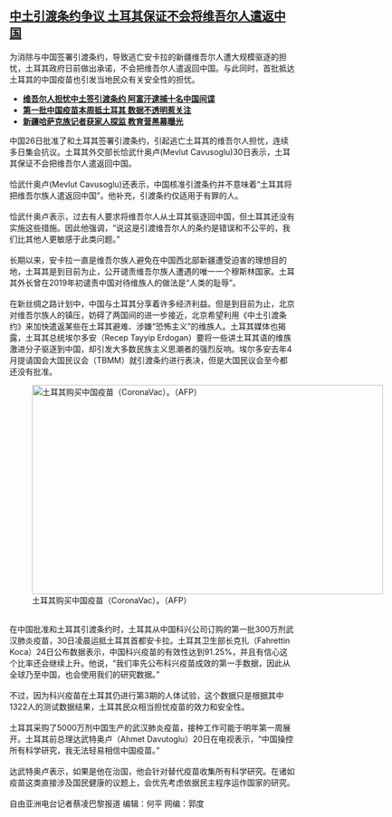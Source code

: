 <!--1609444620000-->
[中土引渡条约争议  土耳其保证不会将维吾尔人遣返中国](https://www.rfa.org/mandarin/yataibaodao/shaoshuminzu/cl-12312020112521.html)
------

<p>为消除与中国签署引渡条约，导致逃亡安卡拉的新疆维吾尔人遭大规模驱逐的担忧，土耳其政府日前做出承诺，不会把维吾尔人遣返回中国。与此同时，首批抵达土耳其的中国疫苗也引发当地民众有关安全性的担忧。</p><p></p><ul><li><strong><a href="https://www.rfa.org/mandarin/yataibaodao/shaoshuminzu/cl-12282020125740.html">维吾尔人担忧中土签引渡条约 阿富汗逮捕十名中国间谍</a></strong></li><li><strong><a href="https://www.rfa.org/mandarin/Xinwen/6-12282020132205.html">第一批中国疫苗本周抵土耳其 数据不透明惹关注</a></strong></li><li><a href="https://www.rfa.org/mandarin/yataibaodao/shaoshuminzu/ql1-12162020101042.html"><strong>新疆哈萨克族记者获家人探监 教育营黑幕曝光</strong></a></li></ul><p></p><p>中国26日批准了和土耳其签署引渡条约，引起逃亡土耳其的维吾尔人担忧，连续多日集会抗议。土耳其外交部长恰武什奥卢(Mevlut Cavusoglu)30日表示，土耳其保证不会把维吾尔人遣返回中国。<br/><br/>恰武什奥卢(Mevlut Cavusoglu)还表示，中国核准引渡条约并不意味着“土耳其将把维吾尔族人遣返回中国”。他补充，引渡条约仅适用于有罪的人。<br/><br/>恰武什奥卢表示，过去有人要求将维吾尔人从土耳其驱逐回中国，但土耳其还没有实施这些措施。因此他强调，“说这是引渡维吾尔人的条约是错误和不公平的，我们比其他人更敏感于此类问题。” <br/><br/>长期以来，安卡拉一直是维吾尔族人避免在中国西北部新疆遭受迫害的理想目的地，土耳其是到目前为止，公开谴责维吾尔族人遭遇的唯一一个穆斯林国家。土耳其外长曾在2019年初谴责中国对待维族人的做法是“人类的耻辱”。<br/><br/>在新丝绸之路计划中，中国与土耳其分享着许多经济利益。但是到目前为止，北京对维吾尔族人的镇压，妨碍了两国间的进一步接近，北京希望利用《中土引渡条约》来加快遣返某些在土耳其避难、涉嫌“恐怖主义”的维族人。土耳其媒体也揭露，土耳其总统埃尔多安（Recep Tayyip Erdogan）要将一些讲土耳其语的维族激进分子驱逐到中国，却引发大多数民族主义思潮者的强烈反响。埃尔多安去年4月提请国会大国民议会（TBMM）就引渡条约进行表决，但是大国民议会至今都还没有批准。<br/><figure class="image-richtext image-inline captioned" style="width:620px;"><img alt="土耳其购买中国疫苗（CoronaVac）。（AFP）" height="370" src="https://www.rfa.org/mandarin/yataibaodao/shaoshuminzu/cl-12312020112521.html/f3e7f367-a901-4da3-a491-04187a963994.jpg/@@images/1357408f-ac07-46ee-ab6f-a6ad725d2566.jpeg" title="2" width="620"/><figcaption class="image-caption">土耳其购买中国疫苗（CoronaVac）。（AFP）</figcaption><small></small></figure><br/>在中国批准和土耳其引渡条约时，土耳其从中国科兴公司订购的第一批300万剂武汉肺炎疫苗，30日凌晨运抵土耳其首都安卡拉。土耳其卫生部长克扎（Fahrettin Koca）24日公布数据表示，中国科兴疫苗的有效性达到91.25%，并且有信心这个比率还会继续上升。他说，“我们率先公布科兴疫苗成效的第一手数据，因此从全球乃至中国，也会使用我们的研究数据。”<br/><br/>不过，因为科兴疫苗在土耳其仍进行第3期的人体试验，这个数据只是根据其中1322人的测试数据结果，土耳其民众相当担忧疫苗的效力和安全性。<br/><br/>土耳其采购了5000万剂中国生产的武汉肺炎疫苗，接种工作可能于明年第一周展开。土耳其前总理达武特奥卢（Ahmet Davutoglu）20日在电视表示，“中国操控所有科学研究，我无法轻易相信中国疫苗。”<br/><br/>达武特奥卢表示，如果是他在治国，他会针对替代疫苗收集所有科学研究。在诸如疫苗这类直接涉及国民健康的议题上，会优先考虑依据民主程序运作国家的研究。<br/><br/>自由亚洲电台记者蔡凌巴黎报道 编辑：何平 网编：郭度</p><p></p><p></p>

